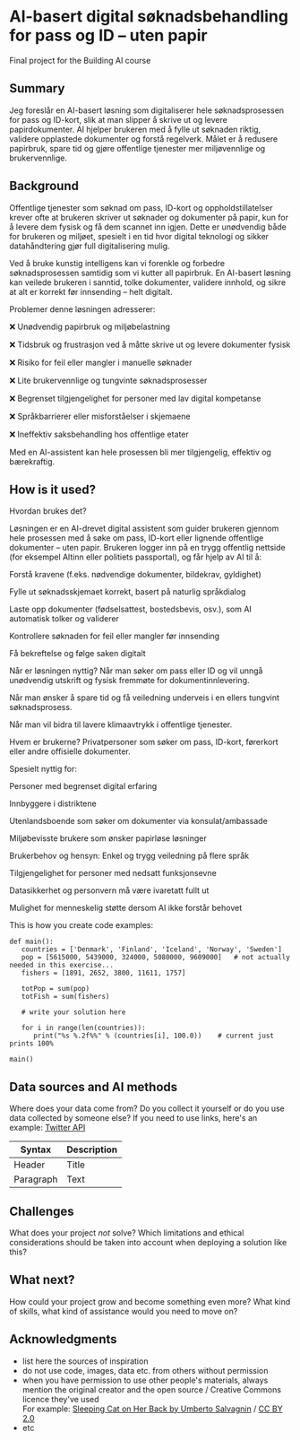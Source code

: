 <!-- This is the markdown template for the final project of the Building AI course, 
created by Reaktor Innovations and University of Helsinki. 
Copy the template, paste it to your GitHub README and edit! -->

# AI-basert digital søknadsbehandling for pass og ID – uten papir

Final project for the Building AI course

## Summary

Jeg foreslår en AI-basert løsning som digitaliserer hele søknadsprosessen for pass og ID-kort, slik at man slipper å skrive ut og levere papirdokumenter. AI hjelper brukeren med å fylle ut søknaden riktig, validere opplastede dokumenter og forstå regelverk. Målet er å redusere papirbruk, spare tid og gjøre offentlige tjenester mer miljøvennlige og brukervennlige.



## Background

Offentlige tjenester som søknad om pass, ID-kort og oppholdstillatelser krever ofte at brukeren skriver ut søknader og dokumenter på papir, kun for å levere dem fysisk og få dem scannet inn igjen. Dette er unødvendig både for brukeren og miljøet, spesielt i en tid hvor digital teknologi og sikker datahåndtering gjør full digitalisering mulig.

Ved å bruke kunstig intelligens kan vi forenkle og forbedre søknadsprosessen samtidig som vi kutter all papirbruk. En AI-basert løsning kan veilede brukeren i sanntid, tolke dokumenter, validere innhold, og sikre at alt er korrekt før innsending – helt digitalt.

Problemer denne løsningen adresserer:

❌ Unødvendig papirbruk og miljøbelastning

❌ Tidsbruk og frustrasjon ved å måtte skrive ut og levere dokumenter fysisk

❌ Risiko for feil eller mangler i manuelle søknader

❌ Lite brukervennlige og tungvinte søknadsprosesser

❌ Begrenset tilgjengelighet for personer med lav digital kompetanse

❌ Språkbarrierer eller misforståelser i skjemaene

❌ Ineffektiv saksbehandling hos offentlige etater

Med en AI-assistent kan hele prosessen bli mer tilgjengelig, effektiv og bærekraftig.


## How is it used?

Hvordan brukes det?

Løsningen er en AI-drevet digital assistent som guider brukeren gjennom hele prosessen med å søke om pass, ID-kort eller lignende offentlige dokumenter – uten papir. Brukeren logger inn på en trygg offentlig nettside (for eksempel Altinn eller politiets passportal), og får hjelp av AI til å:

Forstå kravene (f.eks. nødvendige dokumenter, bildekrav, gyldighet)

Fylle ut søknadsskjemaet korrekt, basert på naturlig språkdialog

Laste opp dokumenter (fødselsattest, bostedsbevis, osv.), som AI automatisk tolker og validerer

Kontrollere søknaden for feil eller mangler før innsending

Få bekreftelse og følge saken digitalt

Når er løsningen nyttig?
Når man søker om pass eller ID og vil unngå unødvendig utskrift og fysisk fremmøte for dokumentinnlevering.

Når man ønsker å spare tid og få veiledning underveis i en ellers tungvint søknadsprosess.

Når man vil bidra til lavere klimaavtrykk i offentlige tjenester.

Hvem er brukerne?
Privatpersoner som søker om pass, ID-kort, førerkort eller andre offisielle dokumenter.

Spesielt nyttig for:

Personer med begrenset digital erfaring

Innbyggere i distriktene

Utenlandsboende som søker om dokumenter via konsulat/ambassade

Miljøbevisste brukere som ønsker papirløse løsninger

Brukerbehov og hensyn:
Enkel og trygg veiledning på flere språk

Tilgjengelighet for personer med nedsatt funksjonsevne

Datasikkerhet og personvern må være ivaretatt fullt ut

Mulighet for menneskelig støtte dersom AI ikke forstår behovet




This is how you create code examples:
```
def main():
   countries = ['Denmark', 'Finland', 'Iceland', 'Norway', 'Sweden']
   pop = [5615000, 5439000, 324000, 5080000, 9609000]   # not actually needed in this exercise...
   fishers = [1891, 2652, 3800, 11611, 1757]

   totPop = sum(pop)
   totFish = sum(fishers)

   # write your solution here

   for i in range(len(countries)):
      print("%s %.2f%%" % (countries[i], 100.0))    # current just prints 100%

main()
```


## Data sources and AI methods
Where does your data come from? Do you collect it yourself or do you use data collected by someone else?
If you need to use links, here's an example:
[Twitter API](https://developer.twitter.com/en/docs)

| Syntax      | Description |
| ----------- | ----------- |
| Header      | Title       |
| Paragraph   | Text        |

## Challenges

What does your project _not_ solve? Which limitations and ethical considerations should be taken into account when deploying a solution like this?

## What next?

How could your project grow and become something even more? What kind of skills, what kind of assistance would you  need to move on? 


## Acknowledgments

* list here the sources of inspiration 
* do not use code, images, data etc. from others without permission
* when you have permission to use other people's materials, always mention the original creator and the open source / Creative Commons licence they've used
  <br>For example: [Sleeping Cat on Her Back by Umberto Salvagnin](https://commons.wikimedia.org/wiki/File:Sleeping_cat_on_her_back.jpg#filelinks) / [CC BY 2.0](https://creativecommons.org/licenses/by/2.0)
* etc
